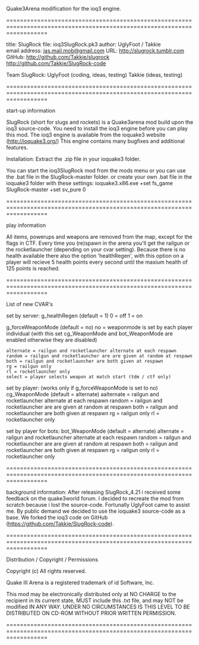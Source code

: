 Quake3Arena modification for the ioq3 engine.


========================================================================================================================

title: SlugRock
file: ioq3SlugRock.pk3
author: UglyFoot / Takkie           
email address: jas.mail.mob@gmail.com 
URL: http://slugrock.tumblr.com
GitHub: http://github.com/Takkie/slugrock
        http://github.com/Takkie/SlugRock-code

Team SlugRock:	UglyFoot (coding, ideas, testing)
		Takkie	 (ideas, testing)	

========================================================================================================================

start-up information

SlugRock (short for slugs and rockets) is a Quake3arena mod build upon the ioq3 source-code.
You need to install the ioq3 engine before you can play this mod.
The ioq3 engine is available from the ioquake3 website (http://ioquake3.org/)
This engine contains many bugfixes and additional features.

Installation:
Extract the .zip file in your ioquake3 folder.

You can start the ioq3SlugRock mod from the mods menu
 or you can use the .bat file in the SlugRock-master folder.
 or create your own .bat file in the ioquake3 folder with these settings:
ioquake3.x86.exe +set fs_game SlugRock-master +set sv_pure 0


========================================================================================================================

play information

All items, powerups and weapons are removed from the map,
except for the flags in CTF.
Every time you (re)spawn in the arena you'll get the railgun
or the rocketlauncher (depending on your cvar setting).
Because there is no health available there also the option
'healthRegen', with this option on a player will recieve
5 health points every second until the maxium health of 125
points is reached. 

========================================================================================================================

List of new CVAR's

set by server:
g_healthRegen (default = 1)
	0 = off
	1 = on

g_forceWeaponMode (default = no)
	no = weaponmode is set by each player individual
		(with this set cg_WeaponMode and bot_WeaponMode are enabled
		otherwise they are disabled)

	alternate = railgun and rocketlauncher alternate at each respawn
	random = railgun and rocketlauncher are are given at random at respawn
	both = railgun and rocketlauncher are both given at respawn
	rg = railgun only
	rl = rocketlauncher only
	select = player selects weapon at match start (tdm / ctf only)

set by player:
(works only if g_forceWeaponMode is set to no)
cg_WeaponMode (default = alternate)
	aalternate = railgun and rocketlauncher alternate at each respawn
	random = railgun and rocketlauncher are are given at random at respawn
	both = railgun and rocketlauncher are both given at respawn
	rg = railgun only
	rl = rocketlauncher only

set by player for bots:
bot_WeaponMode (default = alternate)
	alternate = railgun and rocketlauncher alternate at each respawn
	random = railgun and rocketlauncher are are given at random at respawn
	both = railgun and rocketlauncher are both given at respawn
	rg = railgun only
	rl = rocketlauncher only

========================================================================================================================

background information:
After releasing SlugRock_4.21 i received some feedback on the quake3world forum.
I decided to recreate the mod from scratch because i lost the source-code.
Fortunally UglyFoot came to assist me.
By public demand we decided to use the ioquake3 source-code as a base.
We forked the  ioq3 code on GitHub (https://github.com/Takkie/SlugRock-code).

========================================================================================================================

Distribution / Copyright / Permissions 

Copyright (c) 
All rights reserved.

Quake III Arena is a registered trademark of id Software, Inc.

This mod may be electronically distributed only at NO
CHARGE to the recipient in its current state, MUST include
this .txt file, and may NOT be modified IN ANY WAY. UNDER NO
CIRCUMSTANCES IS THIS LEVEL TO BE DISTRIBUTED ON CD-ROM
WITHOUT PRIOR WRITTEN PERMISSION.

========================================================================================================================
